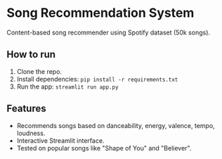 # Song Recommendation System

Content-based song recommender using Spotify dataset (50k songs).

## How to run
1. Clone the repo.
2. Install dependencies: `pip install -r requirements.txt`
3. Run the app: `streamlit run app.py`

## Features
- Recommends songs based on danceability, energy, valence, tempo, loudness.
- Interactive Streamlit interface.
- Tested on popular songs like "Shape of You" and "Believer".
